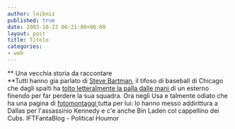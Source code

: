 ```yaml
---
author: leibniz
published: true
date: 2003-10-23 06:21:00+00:00
layout: post
title: Titolo
categories:
- web
---
```


 **   Una vecchia storia da raccontare   
**Tutti hanno gia parlato di  [ Steve Bartman](http://www.iftf.it/fantablog/archivio.asp?month=2003/10#194), il tifoso di baseball di Chicago che dagli spalti ha  [ tolto letteralmente la palla dalle mani ](http://home.nyc.rr.com/knarfpics/images/fark/HeWasThereToo.jpg)di un esterno finendo per far perdere la sua squadra. Ora negli Usa e talmente odiato che ha una pagina di  [ fotomontaggi ](http://politicalhumor.about.com/gi/dynamic/offsite.htm?site=http://forums.fark.com/cgi/fark/published.pl%3FIDLink=687615%26mode=voteresults)tutta per lui: lo hanno messo addirittura a Dallas per l'assassinio Kennedy e c'e anche Bin Laden col cappellino dei Cubs.
IFTFantaBlog - Political Houmor
